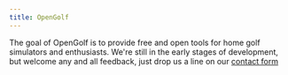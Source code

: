 ```yaml
---
title: OpenGolf
---
```


The goal of OpenGolf is to provide free and open tools for home golf simulators and enthusiasts. We're still in the early stages of development, but welcome any and all feedback, just drop us a line on our [contact form](/contact)
